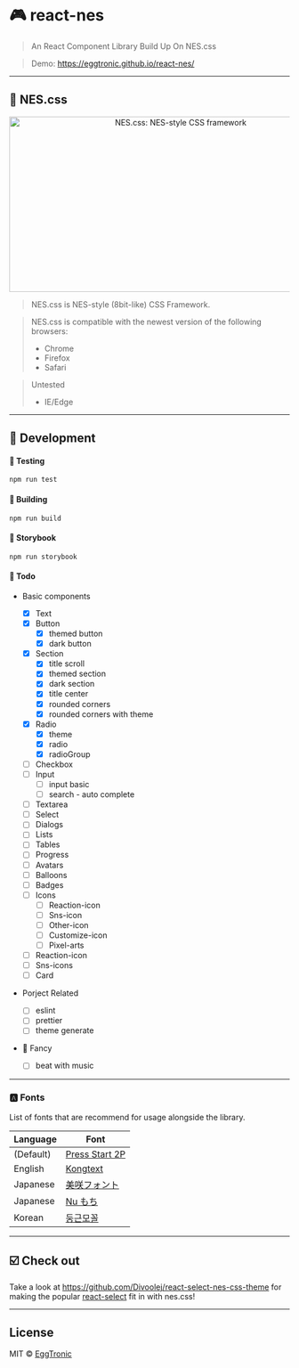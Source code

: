 # 🎮 react-nes

> An React Component Library Build Up On NES.css

> Demo: https://eggtronic.github.io/react-nes/

---

## 🌈 NES.css

<div align="center">
  <a href="https://nostalgic-css.github.io/NES.css/" target="_blank"><img src="https://user-images.githubusercontent.com/5305599/49061716-da649680-f254-11e8-9a89-d95a7407ec6a.png" alt="NES.css: NES-style  CSS framework" style="max-width: 100%;" width="600" height="315"></a>
</div>

> NES.css is NES-style (8bit-like) CSS Framework.

> NES.css is compatible with the newest version of the following
> browsers:
>
> - Chrome
> - Firefox
> - Safari

> Untested
>
> - IE/Edge

---

## 🔨 Development

#### 🧪 Testing

`npm run test`

#### 🔧 Building

`npm run build`

#### 🔖 Storybook

`npm run storybook`

#### 📝 Todo

- Basic components

  - [x] Text
  - [x] Button
    - [x] themed button
    - [x] dark button
  - [x] Section
    - [x] title scroll
    - [x] themed section
    - [x] dark section
    - [x] title center
    - [x] rounded corners
    - [x] rounded corners with theme
  - [x] Radio
    - [x] theme
    - [x] radio
    - [x] radioGroup
  - [ ] Checkbox
  - [ ] Input
    - [ ] input basic
    - [ ] search - auto complete
  - [ ] Textarea
  - [ ] Select
  - [ ] Dialogs
  - [ ] Lists
  - [ ] Tables
  - [ ] Progress
  - [ ] Avatars
  - [ ] Balloons
  - [ ] Badges
  - [ ] Icons
    - [ ] Reaction-icon
    - [ ] Sns-icon
    - [ ] Other-icon
    - [ ] Customize-icon
    - [ ] Pixel-arts
  - [ ] Reaction-icon
  - [ ] Sns-icons
  - [ ] Card

- Porject Related

  - [ ] eslint
  - [ ] prettier
  - [ ] theme generate

- 🍭 Fancy
  - [ ] beat with music

---

### 🅰️ Fonts

List of fonts that are recommend for usage alongside the library.

| Language  | Font                                                               |
| --------- | ------------------------------------------------------------------ |
| (Default) | [Press Start 2P](https://fonts.google.com/specimen/Press+Start+2P) |
| English   | [Kongtext](https://www.dafont.com/kongtext.font)                   |
| Japanese  | [美咲フォント](http://littlelimit.net/misaki.htm)                  |
| Japanese  | [Nu もち](http://kokagem.sakura.ne.jp/font/mochi/)                 |
| Korean    | [둥근모꼴](http://cactus.tistory.com/193)                          |

---

## ☑️ Check out

Take a look at https://github.com/Divoolej/react-select-nes-css-theme for making the popular [react-select](https://github.com/JedWatson/react-select) fit in with nes.css!

---

## License

MIT © [EggTronic](https://github.com/eggtronic)
